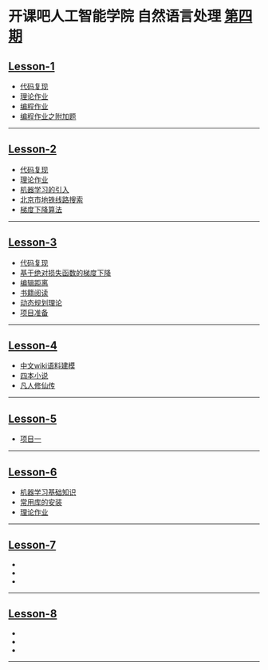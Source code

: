 # 开课吧人工智能学院 自然语言处理 [第四期](https://github.com/QuantumDriver/NLP-4th-Assignment/blob/master/Outline.pdf)

## [Lesson-1](https://github.com/QuantumDriver/NLP-4th-Assignment/tree/master/Lesson-01)
- [代码复现](https://github.com/QuantumDriver/NLP-4th-Assignment/blob/master/Lesson-01/Recurrent.ipynb)
- [理论作业](https://github.com/QuantumDriver/NLP-4th-Assignment/blob/master/Lesson-01/Q5-%E7%90%86%E8%AE%BA.ipynb)
- [编程作业](https://github.com/QuantumDriver/NLP-4th-Assignment/blob/master/Lesson-01/%E4%BD%9C%E4%B8%9A-%E7%BC%96%E7%A8%8B%E5%AE%9E%E8%B7%B5.ipynb)
- [编程作业之附加题](https://github.com/QuantumDriver/NLP-4th-Assignment/blob/master/Lesson-01/%E5%AF%B9%E8%AF%9D%E6%A8%A1%E5%BC%8F%E5%AE%9E%E8%B7%B5.ipynb)
***
## [Lesson-2](https://github.com/QuantumDriver/NLP-4th-Assignment/tree/master/Lesson-02)
- [代码复现](https://github.com/QuantumDriver/NLP-4th-Assignment/blob/master/Lesson-02/code%20recurrent.ipynb)
- [理论作业](https://github.com/QuantumDriver/NLP-4th-Assignment/blob/master/Lesson-02/Q2-Answer%20the%20questions.ipynb)
- [机器学习的引入](https://github.com/QuantumDriver/NLP-4th-Assignment/blob/master/Lesson-02/Assignment-Machine%20Learning.ipynb)
- [北京市地铁线路搜索](https://github.com/QuantumDriver/NLP-4th-Assignment/blob/master/Lesson-02/Search%20Problem.ipynb)
- [梯度下降算法](https://github.com/QuantumDriver/NLP-4th-Assignment/blob/master/Lesson-02/%E6%A2%AF%E5%BA%A6%E4%B8%8B%E9%99%8D%E7%9A%84%E8%A1%A5%E5%85%85.ipynb)
***
## [Lesson-3](https://github.com/QuantumDriver/NLP-4th-Assignment/tree/master/Lesson-03)
- [代码复现](https://github.com/QuantumDriver/NLP-4th-Assignment/blob/master/Lesson-03/1.%E8%AF%BE%E5%A0%82%E4%BB%A3%E7%A0%81%E5%A4%8D%E7%8E%B0.ipynb)
- [基于绝对损失函数的梯度下降](https://github.com/QuantumDriver/NLP-4th-Assignment/blob/master/Lesson-03/2.%E5%9F%BA%E4%BA%8E%E7%BB%9D%E5%AF%B9%E6%8D%9F%E5%A4%B1%E5%87%BD%E6%95%B0%E7%9A%84%E6%A2%AF%E5%BA%A6%E4%B8%8B%E9%99%8D.ipynb)
- [编辑距离](https://github.com/QuantumDriver/NLP-4th-Assignment/blob/master/Lesson-03/3.%E7%BC%96%E8%BE%91%E8%B7%9D%E7%A6%BB.ipynb)
- [书籍阅读](https://github.com/QuantumDriver/NLP-4th-Assignment/tree/master/%E6%AF%8F%E6%97%A5%E9%98%85%E8%AF%BB)
- [动态规划理论](https://github.com/QuantumDriver/NLP-4th-Assignment/blob/master/Lesson-03/5.2%20%E5%8A%A8%E6%80%81%E8%A7%84%E5%88%92%E7%90%86%E8%AE%BA.md)
- [项目准备](https://github.com/QuantumDriver/NLP-4th-Assignment/tree/master/Project-1/Preparation)
***
## [Lesson-4](https://github.com/QuantumDriver/NLP-4th-Assignment/tree/master/Lesson-04)
- [中文wiki语料建模](https://github.com/QuantumDriver/NLP-4th-Assignment/blob/master/Lesson-04/Assignment.ipynb)
- [四本小说](https://github.com/QuantumDriver/NLP-4th-Assignment/blob/master/Lesson-04/%E5%B0%8F%E8%AF%B4%E5%88%86%E6%9E%90.ipynb)
- [凡人修仙传](https://github.com/QuantumDriver/NLP-4th-Assignment/blob/master/Lesson-04/%E5%87%A1%E4%BA%BA%E4%BF%AE%E4%BB%99%E4%BC%A0%E5%88%86%E6%9E%90.ipynb)
***
## [Lesson-5](https://github.com/QuantumDriver/NLP-4th-Assignment/tree/master/Lesson-05)
- [项目一](https://github.com/QuantumDriver/NLP-4th-Assignment/tree/master/Lesson-05)
***
## [Lesson-6](https://github.com/QuantumDriver/NLP-4th-Assignment/tree/master/Lesson-06)
- [机器学习基础知识]()
- [常用库的安装]()
- [理论作业]()
***
## [Lesson-7]()
- []()
- []()
- []()
***
## [Lesson-8]()
- []()
- []()
- []()
***
